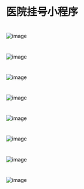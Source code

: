 # 医院挂号小程序

#

![image](https://user-images.githubusercontent.com/92317732/177183099-9a2561e3-162d-4f71-9822-5cfbb438f74a.png)

#

![image](https://user-images.githubusercontent.com/92317732/177185202-9c5869e7-f222-4d61-b040-22d6f41dc783.png)

#

![image](https://user-images.githubusercontent.com/92317732/177182248-8ea7567e-9160-4cb8-8ae1-b254d9ae5a40.png)

#

![image](https://user-images.githubusercontent.com/92317732/177188254-d66a7666-1ea6-40c2-93c7-e3b577a12573.png)

#

![image](https://user-images.githubusercontent.com/92317732/177188594-7692948e-8578-4590-ada2-6691639e6d50.png)

#

![image](https://user-images.githubusercontent.com/92317732/177188774-4cab2335-ff71-4744-be57-26752cfb1253.png)

#

![image](https://user-images.githubusercontent.com/92317732/177189017-6f55294c-fb3a-4539-82cb-1733a2c73f75.png)

#

![image](https://user-images.githubusercontent.com/92317732/177189712-04b2d234-04c7-4e35-aeaf-720673b1d5d3.png)
